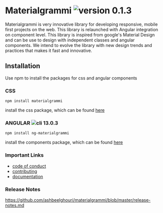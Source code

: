 # Materialgrammi ![version 0.1.3](https://img.shields.io/badge/version-0.1.3-orange)
Materialgrammi is very innovative library for developing responsive, mobile first projects on the web. This library is relaunched with Angular integration on component level. This library is inspired from google's Material Design and can be use to design with independent classes and angular components. We intend to evolve the library with new design trends and practices that makes it fast and innovative.

## Installation
Use npm to install the packages for css and angular components

### CSS
```bash:js
npm install materialgrammi
```
install the css package, which can be found [here](https://www.npmjs.com/package/materialgrammi)

### ANGULAR ![cli 13.0.3](https://img.shields.io/badge/cli-13.0.3-blue)
```bash:js
npm install ng-materialgrammi
```
install the components package, which can be found [here](https://www.npmjs.com/package/ng-materialgrammi)

### Important Links
- [code of conduct](https://github.com/ashbeelghouri/materialgrammi/blob/master/code_of_conduct.md)
- [contributing](https://github.com/ashbeelghouri/materialgrammi/blob/master/contributing.rst)
- [documentation](https://www.materialgrammi.com)

### Release Notes
https://github.com/ashbeelghouri/materialgrammi/blob/master/release-notes.md
